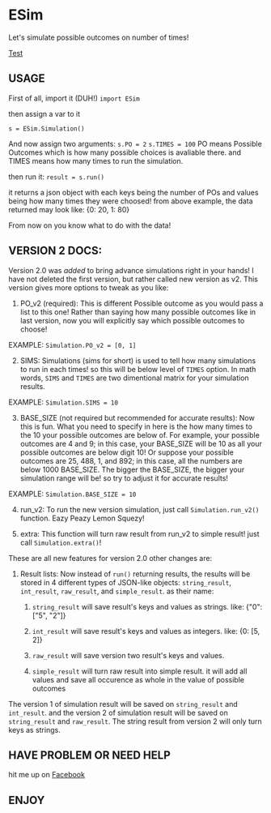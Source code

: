 # ESim
Let's simulate possible outcomes on number of times!

[Test](WebApp/Help.md)

## USAGE
First of all, import it (DUH!)
`import ESim`

then assign a var to it

`s = ESim.Simulation()`

And now assign two arguments:
`s.PO = 2`
`s.TIMES = 100`
PO means Possible Outcomes which is how many possible choices is avaliable there.
and TIMES means how many times to run the simulation.

then run it:
`result = s.run()`

it returns a json object with each keys being the number of POs and values being how many times they were choosed! from above example, the data returned may look like: {0: 20, 1: 80}

From now on you know what to do with the data!

## VERSION 2 DOCS:
Version 2.0 was _added_ to bring advance simulations right in your hands! I have not deleted the first version, but rather called new version as v2. This version gives more options to tweak as you like:

1. PO_v2 (required): This is different Possible outcome as you would pass a list to this one! Rather than saying how many possible outcomes like in last version, now you will explicitly say which possible outcomes to choose!

EXAMPLE: `Simulation.PO_v2 = [0, 1]`

2. SIMS: Simulations (sims for short) is used to tell how many simulations to run in each times! so this will be below level of `TIMES` option. In math words, `SIMS` and `TIMES` are two dimentional matrix for your simulation results.

EXAMPLE: `Simulation.SIMS = 10`

3. BASE_SIZE (not required but recommended for accurate results): Now this is fun. What you need to specify in here is the how many times to the 10 your possible outcomes are below of. For example, your possible outcomes are 4 and 9; in this case, your BASE_SIZE will be 10 as all your possible outcomes are below digit 10! Or suppose your possible outcomes are 25, 488, 1, and 892; in this case, all the numbers are below 1000 BASE_SIZE. The bigger the BASE_SIZE, the bigger your simulation range will be! so try to adjust it for accurate results!

EXAMPLE: `Simulation.BASE_SIZE = 10`

4. run_v2: To run the new version simulation, just call `Simulation.run_v2()` function. Eazy Peazy Lemon Squezy!

5. extra: This function will turn raw result from run_v2 to simple result! just call `Simulation.extra()`!

These are all new features for version 2.0 other changes are:

1. Result lists: Now instead of `run()` returning results, the results will be stored in 4 different types of JSON-like objects: `string_result`, `int_result`, `raw_result`, and `simple_result`. as their name:

    1. `string_result` will save result's keys and values as strings. like: {"0": ["5", "2"]}

    2. `int_result` will save result's keys and values as integers. like: {0: [5, 2]}
    
    3. `raw_result` will save version two result's keys and values.
    
    4. `simple_result` will turn raw result into simple result. it will add all values and save all occurence as whole in the value of possible outcomes

The version 1 of simulation result will be saved on `string_result` and `int_result`. and the version 2 of simulation result will be saved on `string_result` and `raw_result`. The string result from version 2 will only turn keys as strings.

## HAVE PROBLEM OR NEED HELP

hit me up on [Facebook](https://www.facebook.com/elham.aryanpur.10)

## ENJOY
